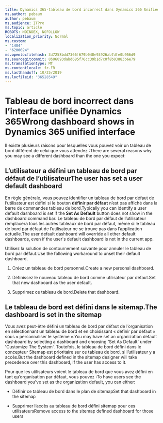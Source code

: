 ```yaml
---
title: Dynamics 365-tableau de bord incorrect dans Dynamics 365 Unified interface
ms.author: pebaum
author: pebaum
ms.audience: ITPro
ms.topic: article
ROBOTS: NOINDEX, NOFOLLOW
localization_priority: Normal
ms.custom:
- "1484"
- "6200024"
ms.openlocfilehash: 3d7258bdd7366f679b048e93926ab7dfe0b956d9
ms.sourcegitcommit: 0b06093dabd685f76cc39b1d7c0f8b03883b6e79
ms.translationtype: MT
ms.contentlocale: fr-FR
ms.lasthandoff: 10/25/2019
ms.locfileid: "36528549"
---
```

# <a name="wrong-dashboard-shows-in-dynamics-365-unified-interface"></a><span data-ttu-id="68fb7-102">Tableau de bord incorrect dans l’interface unifiée Dynamics 365</span><span class="sxs-lookup"><span data-stu-id="68fb7-102">Wrong dashboard shows in Dynamics 365 unified interface</span></span>

<span data-ttu-id="68fb7-103">Il existe plusieurs raisons pour lesquelles vous pouvez voir un tableau de bord différent de celui que vous attendez :</span><span class="sxs-lookup"><span data-stu-id="68fb7-103">There are several reasons why you may see a different dashboard than the one you expect:</span></span>

## <a name="the-user-has-set-a-user-default-dashboard"></a><span data-ttu-id="68fb7-104">L’utilisateur a défini un tableau de bord par défaut de l’utilisateur</span><span class="sxs-lookup"><span data-stu-id="68fb7-104">The user has set a user default dashboard</span></span> 

<span data-ttu-id="68fb7-105">En règle générale, vous pouvez identifier un tableau de bord par défaut de l’utilisateur est défini si le bouton **définir par défaut** n’est pas affiché dans la barre de commandes tableau de bord.</span><span class="sxs-lookup"><span data-stu-id="68fb7-105">Typically you can identify a user default dashboard is set if the **Set As Default** button does not show in the dashboard command bar.</span></span> <span data-ttu-id="68fb7-106">Le tableau de bord par défaut de l’utilisateur remplacera tous les autres tableaux de bord par défaut, même si le tableau de bord par défaut de l’utilisateur ne se trouve pas dans l’application actuelle.</span><span class="sxs-lookup"><span data-stu-id="68fb7-106">The user default dashboard will override all other default dashboards, even if the user's default dashboard is not in the current app.</span></span>

<span data-ttu-id="68fb7-107">Utilisez la solution de contournement suivante pour annuler le tableau de bord par défaut.</span><span class="sxs-lookup"><span data-stu-id="68fb7-107">Use the following workaround to unset their default dashboard.</span></span>

1. <span data-ttu-id="68fb7-108">Créez un tableau de bord personnel.</span><span class="sxs-lookup"><span data-stu-id="68fb7-108">Create a new personal dashboard.</span></span>

2. <span data-ttu-id="68fb7-109">Définissez le nouveau tableau de bord comme utilisateur par défaut.</span><span class="sxs-lookup"><span data-stu-id="68fb7-109">Set that new dashboard as the user default.</span></span>

3. <span data-ttu-id="68fb7-110">Supprimez ce tableau de bord.</span><span class="sxs-lookup"><span data-stu-id="68fb7-110">Delete that dashboard.</span></span>

## <a name="the-dashboard-is-set-in-the-sitemap"></a><span data-ttu-id="68fb7-111">Le tableau de bord est défini dans le sitemap.</span><span class="sxs-lookup"><span data-stu-id="68fb7-111">The dashboard is set in the sitemap</span></span>

<span data-ttu-id="68fb7-112">Vous avez peut-être défini un tableau de bord par défaut de l’organisation en sélectionnant un tableau de bord et en choisissant « définir par défaut » sous « personnaliser le système ».</span><span class="sxs-lookup"><span data-stu-id="68fb7-112">You may have set an organization default dashboard by selecting a dashboard and choosing 'Set As Default' under 'Customize The System'.</span></span> <span data-ttu-id="68fb7-113">Toutefois, le tableau de bord défini dans le concepteur Sitemap est prioritaire sur ce tableau de bord, si l’utilisateur y a accès.</span><span class="sxs-lookup"><span data-stu-id="68fb7-113">But the dashboard defined in the sitemap designer will take precedence over this dashboard, if the user has access to it.</span></span>

<span data-ttu-id="68fb7-114">Pour que les utilisateurs voient le tableau de bord que vous avez défini en tant qu’organisation par défaut, vous pouvez :</span><span class="sxs-lookup"><span data-stu-id="68fb7-114">To have users see the dashboard you've set as the organization default, you can either:</span></span>

* <span data-ttu-id="68fb7-115">Définir ce tableau de bord dans le plan de sitemap</span><span class="sxs-lookup"><span data-stu-id="68fb7-115">Set that dashboard in the sitemap</span></span>

* <span data-ttu-id="68fb7-116">Supprimer l’accès au tableau de bord défini sitemap pour ces utilisateurs</span><span class="sxs-lookup"><span data-stu-id="68fb7-116">Remove access to the sitemap defined dashboard for those users</span></span>
